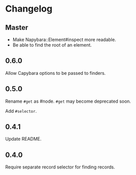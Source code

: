 # Changelog

## Master

* Make Napybara::Element#inspect more readable.
* Be able to find the root of an element.

## 0.6.0

Allow Capybara options to be passed to finders.

## 0.5.0

Rename `#get` as #node. `#get` may become deprecated soon.

Add `#selector`.

## 0.4.1

Update README.

## 0.4.0

Require separate record selector for finding records.
